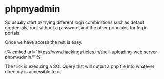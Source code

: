 # phpmyadmin

So usually start by trying different login combinations such as default credentials, root without a password, and the other principles for log in portals.

Once we have access the rest is easy.&#x20;

{% embed url="https://www.hackingarticles.in/shell-uploading-web-server-phpmyadmin/" %}

The trick is executing a SQL Query that will output a php file into whatever directory is accessible to us.&#x20;
